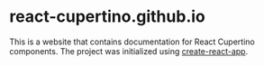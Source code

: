 # react-cupertino.github.io

This is a website that contains documentation for React Cupertino components. The project was initialized using [create-react-app](https://github.com/facebook/create-react-app).
